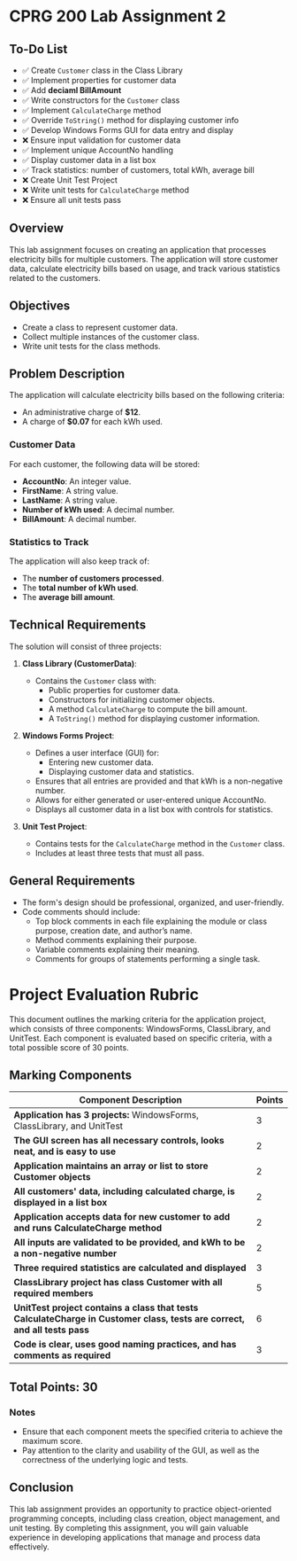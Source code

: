 # CPRG 200 Lab Assignment 2

## To-Do List
- ✅  Create `Customer` class in the Class Library
- ✅  Implement properties for customer data
- ✅  Add **deciaml BillAmount**
- ✅  Write constructors for the `Customer` class
- ✅  Implement `CalculateCharge` method
- ✅  Override `ToString()` method for displaying customer info
- ✅  Develop Windows Forms GUI for data entry and display
- ❌  Ensure input validation for customer data
- ✅  Implement unique AccountNo handling
- ✅  Display customer data in a list box
- ✅  Track statistics: number of customers, total kWh, average bill
- ❌  Create Unit Test Project
- ❌  Write unit tests for `CalculateCharge` method
- ❌  Ensure all unit tests pass

## Overview
This lab assignment focuses on creating an application that processes electricity bills for multiple customers. The application will store customer data, calculate electricity bills based on usage, and track various statistics related to the customers.

## Objectives
- Create a class to represent customer data.
- Collect multiple instances of the customer class.
- Write unit tests for the class methods.

## Problem Description
The application will calculate electricity bills based on the following criteria:
- An administrative charge of **$12**.
- A charge of **$0.07** for each kWh used.

### Customer Data
For each customer, the following data will be stored:
- **AccountNo**: An integer value.
- **FirstName**: A string value.
- **LastName**: A string value.
- **Number of kWh used**: A decimal number.
- **BillAmount**: A decimal number.

### Statistics to Track
The application will also keep track of:
- The **number of customers processed**.
- The **total number of kWh used**.
- The **average bill amount**.

## Technical Requirements
The solution will consist of three projects:

1. **Class Library (CustomerData)**:
   - Contains the `Customer` class with:
     - Public properties for customer data.
     - Constructors for initializing customer objects.
     - A method `CalculateCharge` to compute the bill amount.
     - A `ToString()` method for displaying customer information.

2. **Windows Forms Project**:
   - Defines a user interface (GUI) for:
     - Entering new customer data.
     - Displaying customer data and statistics.
   - Ensures that all entries are provided and that kWh is a non-negative number.
   - Allows for either generated or user-entered unique AccountNo.
   - Displays all customer data in a list box with controls for statistics.

3. **Unit Test Project**:
   - Contains tests for the `CalculateCharge` method in the `Customer` class.
   - Includes at least three tests that must all pass.

## General Requirements
- The form's design should be professional, organized, and user-friendly.
- Code comments should include:
  - Top block comments in each file explaining the module or class purpose, creation date, and author’s name.
  - Method comments explaining their purpose.
  - Variable comments explaining their meaning.
  - Comments for groups of statements performing a single task.

# Project Evaluation Rubric

This document outlines the marking criteria for the application project, which consists of three components: WindowsForms, ClassLibrary, and UnitTest. Each component is evaluated based on specific criteria, with a total possible score of 30 points.

## Marking Components

| Component Description                                                                 | Points |
|--------------------------------------------------------------------------------------|--------|
| **Application has 3 projects:** WindowsForms, ClassLibrary, and UnitTest            | 3      |
| **The GUI screen has all necessary controls, looks neat, and is easy to use**      | 2      |
| **Application maintains an array or list to store Customer objects**                | 2      |
| **All customers' data, including calculated charge, is displayed in a list box**   | 2      |
| **Application accepts data for new customer to add and runs CalculateCharge method**| 2      |
| **All inputs are validated to be provided, and kWh to be a non-negative number**   | 2      |
| **Three required statistics are calculated and displayed**                          | 3      |
| **ClassLibrary project has class Customer with all required members**               | 5      |
| **UnitTest project contains a class that tests CalculateCharge in Customer class, tests are correct, and all tests pass** | 6      |
| **Code is clear, uses good naming practices, and has comments as required**         | 3      |

## Total Points: 30

### Notes
- Ensure that each component meets the specified criteria to achieve the maximum score.
- Pay attention to the clarity and usability of the GUI, as well as the correctness of the underlying logic and tests.

## Conclusion
This lab assignment provides an opportunity to practice object-oriented programming concepts, including class creation, object management, and unit testing. By completing this assignment, you will gain valuable experience in developing applications that manage and process data effectively.
